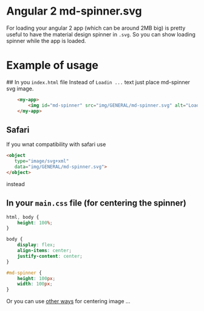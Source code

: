 # Angular 2 md-spinner.svg
For loading your angular 2 app (which can be around 2MB big) is pretty useful to have the material design spinner in `.svg`. So you can show loading spinner while the app is loaded. 

# Example of usage
## In you `index.html` file
Instead of `Loadin ...` text just place md-spinner svg image.
```html
    <my-app>
        <img id="md-spinner" src="img/GENERAL/md-spinner.svg" alt="Loading ...">
    </my-app>
```

## Safari
If you wnat compatibility with safari use 
```html
<object
   type="image/svg+xml"
   data="img/GENERAL/md-spinner.svg">
</object> 
```
instead

## In your `main.css` file (for centering the spinner)
```css
html, body {
    height: 100%;
}

body {
    display: flex;
    align-items: center;
    justify-content: center;
}

#md-spinner {
    height: 100px;
    width: 100px;
}
```
Or you can use [other ways](http://stackoverflow.com/questions/11856150/css-to-center-a-image-horizontally) for centering image ... 
